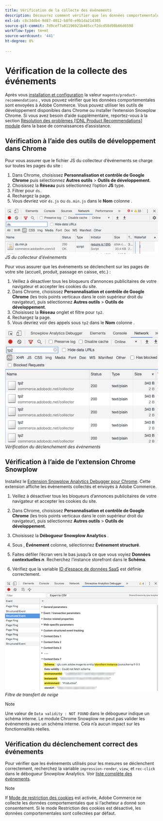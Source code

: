 ```yaml
---
title: Vérification de la collecte des événements
description: Découvrez comment vérifier que les données comportementales sont envoyées à Adobe Commerce.
exl-id: c8c34db4-9d87-4012-b8f0-e9b1da214305
source-git-commit: 7d9cef7a81196921b465ccf2dcd58d98b66d6598
workflow-type: tm+mt
source-wordcount: '441'
ht-degree: 0%

---
```


# Vérification de la collecte des événements

Après vous [installation et configuration](install-configure.md) la valeur `magento/product-recommendations` , vous pouvez vérifier que les données comportementales sont envoyées à Adobe Commerce. Vous pouvez utiliser les outils de développement disponibles dans Chrome ou installer l’extension Snowplow Chrome. Si vous avez besoin d’aide supplémentaire, reportez-vous à la section [Résolution des problèmes [!DNL Product Recommendations] module](https://support.magento.com/hc/en-us/articles/360042224851) dans la base de connaissances d’assistance.

## Vérification à l’aide des outils de développement dans Chrome

Pour vous assurer que le fichier JS du collecteur d’événements se charge sur toutes les pages du site :

1. Dans Chrome, choisissez **Personnalisation et contrôle de Google Chrome** puis sélectionnez **Autres outils** > **Outils de développement**.
1. Choisissez la **Réseau** puis sélectionnez l’option **JS** type.
1. Filtrer pour `ds.`
1. Rechargez la page.
1. Vous devriez voir `ds.js` ou `ds.min.js` dans le **Nom** colonne .

![JS du collecteur d’événements](assets/filter-ds.png)
_JS du collecteur d’événements_

Pour vous assurer que les événements se déclenchent sur les pages de votre site (accueil, produit, passage en caisse, etc.) :

1. Veillez à désactiver tous les bloqueurs d’annonces publicitaires de votre navigateur et accepter les cookies du site.
1. Dans Chrome, choisissez **Personnalisation et contrôle de Google Chrome** (les trois points verticaux dans le coin supérieur droit du navigateur), puis sélectionnez **Autres outils** > **Outils de développement**.
1. Choisissez la **Réseau** onglet et filtre pour `tp2`.
1. Rechargez la page.
1. Vous devriez voir des appels sous `tp2` dans le **Nom** colonne .

![Déclenchement d’événements](assets/filter-tp2.png)
_Vérification du déclenchement des événements_

## Vérification à l’aide de l’extension Chrome Snowplow

Installez le [Extension Snowplow Analytics Debugger pour Chrome](https://chrome.google.com/webstore/detail/snowplow-analytics-debugg/jbnlcgeengmijcghameodeaenefieedm). Cette extension affiche les événements collectés et envoyés à Adobe Commerce.

1. Veillez à désactiver tous les bloqueurs d’annonces publicitaires de votre navigateur et accepter les cookies du site.

1. Dans Chrome, choisissez **Personnalisation et contrôle de Google Chrome** (les trois points verticaux dans le coin supérieur droit du navigateur), puis sélectionnez **Autres outils** > **Outils de développement**.

1. Choisissez la **Débogueur Snowplow Analytics** .

1. Sous , **Événement** colonne, sélectionnez **Événement structuré**.

1. Faites défiler l’écran vers le bas jusqu’à ce que vous voyiez **Données contextuelles _n_**. Recherchez l’instance storefront dans le **Schéma**.

1. Vérifiez que la variable [ID d’espace de données SaaS](https://docs.magento.com/user-guide/configuration/services/saas.html) est définie correctement.

![Filtre Snowpload](assets/snowplow-filter.png)
_Filtre de transfert de neige_

>[!NOTE]
>
> Une valeur de `Data validity : NOT FOUND` dans le débogueur indique un schéma interne. Le module Chrome Snowplow ne peut pas valider les événements avec un schéma interne. Cela n’a aucun impact sur les fonctionnalités réelles.

## Vérification du déclenchement correct des événements

Pour vérifier que les événements utilisés pour les mesures se déclenchent correctement, recherchez la variable `impression-render`, `view`, et `rec-click` dans le débogueur Snowplow Analytics. Voir [liste complète des événements](https://devdocs.magento.com/recommendations/events.html).

>[!NOTE]
>
> If [Mode de restriction des cookies](https://docs.magento.com/user-guide/stores/compliance-cookie-restriction-mode.html) est activée, Adobe Commerce ne collecte les données comportementales que si l’acheteur a donné son consentement. Si le mode Restriction des cookies est désactivé, les données comportementales sont collectées par défaut.
